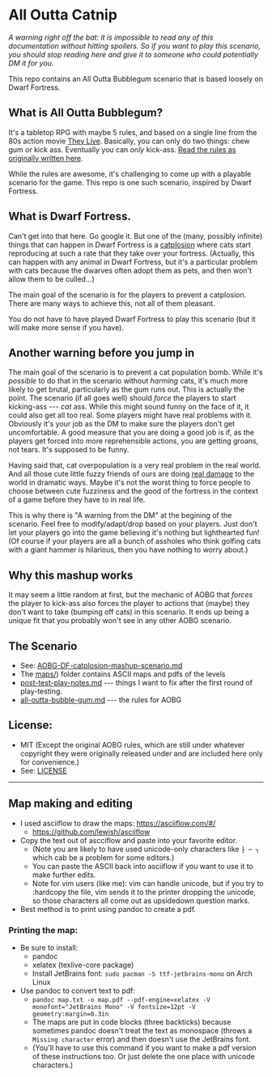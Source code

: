 # All Outta Catnip
*A warning right off the bat: it is impossible to read any of this documentation without hitting spoilers. So if you want to _play_ this scenario, you should stop reading here and give it to someone who could potentially DM it for you.*

This repo contains an All Outta Bubblegum scenario that is based loosely on Dwarf Fortress.

## What is All Outta Bubblegum?
It's a tabletop RPG with maybe 5 rules, and based on a single line from the 80s action movie [They Live](https://youtu.be/Du5YK5FnyF4?t=23). Basically, you can only do two things: chew gum or kick ass. Eventually you can _only_ kick-ass. [Read the rules as originally written here](./all-outta-bubble-gum.md).

While the rules are awesome, it's challenging to come up with a playable scenario for the game. This repo is one such scenario, inspired by Dwarf Fortress.

## What is Dwarf Fortress.
Can't get into that here. Go google it. But one of the (many, possibly infinite) things that can happen in Dwarf Fortress is a [catplosion](https://dwarffortresswiki.org/index.php/DF2014:Catsplosion) where cats start reproducing at such a rate that they take over your fortress. (Actually, this can happen with any animal in Dwarf Fortress, but it's a particular problem with cats because the dwarves often adopt them as pets, and then won't allow them to be culled...)

The main goal of the scenario is for the players to prevent a catplosion. There are many ways to achieve this, not all of them pleasant.

You do not have to have played Dwarf Fortress to play this scenario (but it will make more sense if you have).

## Another warning before you jump in
The main goal of the scenario is to prevent a cat population bomb. While it's _possible_ to do that in the scenario without _harming_ cats, it's much more likely to get brutal, particularly as the gum runs out. This is actually the point. The scenario (if all goes well) should _force_ the players to start kicking-ass --- _cat_ ass. While this might sound funny on the face of it, it could also get all too real. Some players might have real problems with it. Obviously it's your job as the DM to make sure the players don't get uncomfortable. A good measure that you are doing a good job is if, as the players get forced into more reprehensible actions, you are getting groans, not tears. It's supposed to be funny.

Having said that, cat overpopulation is a very real problem in the real world. And all those cute little fuzzy friends of ours are doing [real damage](https://dariuszzdziebk.wpenginepowered.com/wp-content/uploads/2015/09/Loss_et_al._2013-Impacts_Outdoor_Cats.pdf) to the world in dramatic ways. Maybe it's not the worst thing to force people to choose between cute fuzziness and the good of the fortress in the context of a game before they have to in real life.

This is why there is "A warning from the DM" at the begining of the scenario. Feel free to modify/adapt/drop based on your players. Just don't let your players go into the game believing it's nothing but lighthearted fun! (Of course if your players are all a bunch of assholes who think golfing cats with a giant hammer is hilarious, then you have nothing to worry about.)

## Why this mashup works
It may seem a little random at first, but the mechanic of AOBG that _forces_ the player to kick-ass also forces the player to actions that (maybe) they don't want to take (bumping off cats) in this scenario. It ends up being a unique fit that you probably won't see in any other AOBG scenario.

## The Scenario
* See: [AOBG-DF-catplosion-mashup-scenario.md](./AOBG-DF-catplosion-mashup-scenario.md)
* The [maps/](./maps/)) folder contains ASCII maps and pdfs of the levels
* [post-test-play-notes.md](post-test-play-notes.md) --- things I want to fix after the first round of play-testing.
* [all-outta-bubble-gum.md](all-outta-bubble-gum.md) --- the rules for AOBG

## License:
* MIT (Except the original AOBG rules, which are still under whatever copyright they were originally released under and are included here only for convenience.)
* See: [LICENSE](./LICENSE)

--------------------------------------------------------------------------------

## Map making and editing
* I used asciiflow to draw the maps: https://asciiflow.com/#/
    * https://github.com/lewish/asciiflow
* Copy the text out of ascciflow and paste into your favorite editor. 
    * (Note you are likely to have used unicode-only characters like `├ ─ ┐` which cab be a problem for some editors.)
    * You can paste the ASCII back into asciiflow if you want to use it to make further edits.
    * Note for vim users (like me): vim can handle unicode, but if you try to :hardcopy the file, vim sends it to the printer dropping the unicode, so those characters all come out as upsidedown question marks. 
* Best method is to print using pandoc to create a pdf.

### Printing the map:
* Be sure to install:
    * pandoc
    * xelatex (texlive-core package)
    * Install JetBrains font: `sudo pacman -S ttf-jetbrains-mono` on Arch Linux
* Use pandoc to convert text to pdf:
    * `pandoc map.txt -o map.pdf --pdf-engine=xelatex -V monofont="JetBrains Mono" -V fontsize=12pt -V geometry:margin=0.3in`
    * The maps are put in code blocks (three backticks) because sometimes pandoc doesn't treat the text as monospace (throws a `Missing character` error) and then doesn't use the JetBrains font.
    * (You'll have to use this command if you want to make a pdf version of these instructions too. Or just delete the one place with unicode characters.)



